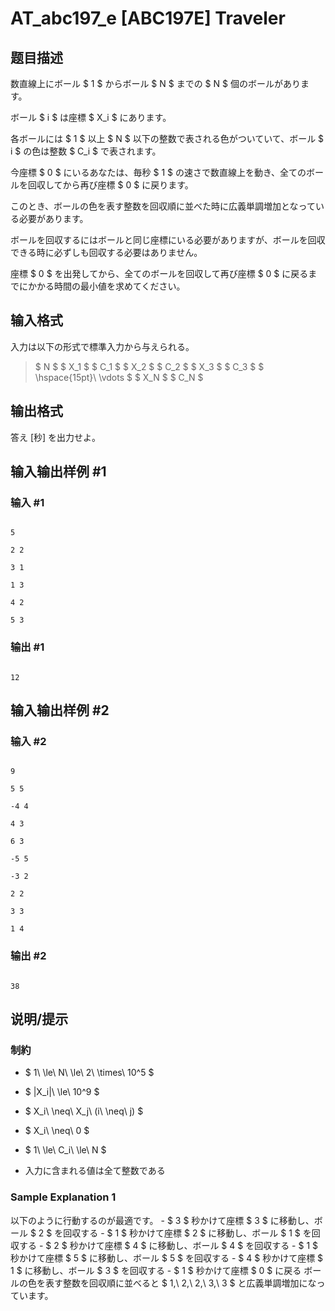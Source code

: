 # AT_abc197_e [ABC197E] Traveler

## 题目描述

[problemUrl]: https://atcoder.jp/contests/abc197/tasks/abc197_e

数直線上にボール $ 1 $ からボール $ N $ までの $ N $ 個のボールがあります。  
 ボール $ i $ は座標 $ X_i $ にあります。  
 各ボールには $ 1 $ 以上 $ N $ 以下の整数で表される色がついていて、ボール $ i $ の色は整数 $ C_i $ で表されます。  
 今座標 $ 0 $ にいるあなたは、毎秒 $ 1 $ の速さで数直線上を動き、全てのボールを回収してから再び座標 $ 0 $ に戻ります。  
 このとき、ボールの色を表す整数を回収順に並べた時に広義単調増加となっている必要があります。  
 ボールを回収するにはボールと同じ座標にいる必要がありますが、ボールを回収できる時に必ずしも回収する必要はありません。  
 座標 $ 0 $ を出発してから、全てのボールを回収して再び座標 $ 0 $ に戻るまでにかかる時間の最小値を求めてください。

## 输入格式

入力は以下の形式で標準入力から与えられる。

> $ N $ $ X_1 $ $ C_1 $ $ X_2 $ $ C_2 $ $ X_3 $ $ C_3 $ $ \hspace{15pt}\ \vdots $ $ X_N $ $ C_N $

## 输出格式

答え \[秒\] を出力せよ。

## 输入输出样例 #1

### 输入 #1

```
5
2 2
3 1
1 3
4 2
5 3
```

### 输出 #1

```
12
```

## 输入输出样例 #2

### 输入 #2

```
9
5 5
-4 4
4 3
6 3
-5 5
-3 2
2 2
3 3
1 4
```

### 输出 #2

```
38
```

## 说明/提示

### 制約

- $ 1\ \le\ N\ \le\ 2\ \times\ 10^5 $
- $ |X_i|\ \le\ 10^9 $
- $ X_i\ \neq\ X_j\ (i\ \neq\ j) $
- $ X_i\ \neq\ 0 $
- $ 1\ \le\ C_i\ \le\ N $
- 入力に含まれる値は全て整数である

### Sample Explanation 1

以下のように行動するのが最適です。 - $ 3 $ 秒かけて座標 $ 3 $ に移動し、ボール $ 2 $ を回収する - $ 1 $ 秒かけて座標 $ 2 $ に移動し、ボール $ 1 $ を回収する - $ 2 $ 秒かけて座標 $ 4 $ に移動し、ボール $ 4 $ を回収する - $ 1 $ 秒かけて座標 $ 5 $ に移動し、ボール $ 5 $ を回収する - $ 4 $ 秒かけて座標 $ 1 $ に移動し、ボール $ 3 $ を回収する - $ 1 $ 秒かけて座標 $ 0 $ に戻る ボールの色を表す整数を回収順に並べると $ 1,\ 2,\ 2,\ 3,\ 3 $ と広義単調増加になっています。